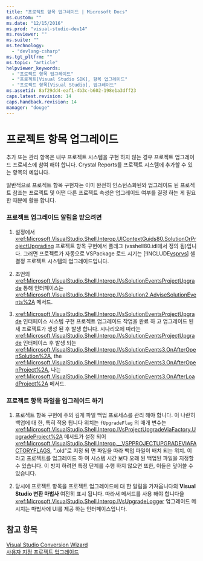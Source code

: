 ```yaml
---
title: "프로젝트 항목 업그레이드 | Microsoft Docs"
ms.custom: ""
ms.date: "12/15/2016"
ms.prod: "visual-studio-dev14"
ms.reviewer: ""
ms.suite: ""
ms.technology: 
  - "devlang-csharp"
ms.tgt_pltfrm: ""
ms.topic: "article"
helpviewer_keywords: 
  - "프로젝트 항목 업그레이드"
  - "프로젝트[Visual Studio SDK], 항목 업그레이드"
  - "프로젝트 항목[Visual Studio], 업그레이드"
ms.assetid: 8af29dd4-eaf1-4b3c-b602-198e1a3dff23
caps.latest.revision: 14
caps.handback.revision: 14
manager: "douge"
---
```

# 프로젝트 항목 업그레이드
추가 또는 관리 항목은 내부 프로젝트 시스템을 구현 하지 않는 경우 프로젝트 업그레이드 프로세스에 참여 해야 합니다.  Crystal Reports를 프로젝트 시스템에 추가할 수 있는 항목의 예입니다.  
  
 일반적으로 프로젝트 항목 구현자는 이미 완전히 인스턴스화된와 업그레이드 된 프로젝트 참조는 프로젝트 및 어떤 다른 프로젝트 속성은 업그레이드 여부를 결정 하는 게 필요한 때문에 활용 합니다.  
  
### 프로젝트 업그레이드 알림을 받으려면  
  
1.  설정에서 <xref:Microsoft.VisualStudio.Shell.Interop.UIContextGuids80.SolutionOrProjectUpgrading> 프로젝트 항목 구현에서 플래그 \(vsshell80.idl에서 정의 됨\)입니다.  그러면 프로젝트가 자동으로 VSPackage 로드 시기는 [!INCLUDE[vsprvs](../code-quality/includes/vsprvs_md.md)] 셸 결정 프로젝트 시스템의 업그레이드입니다.  
  
2.  조언의 <xref:Microsoft.VisualStudio.Shell.Interop.IVsSolutionEventsProjectUpgrade> 통해 인터페이스는 <xref:Microsoft.VisualStudio.Shell.Interop.IVsSolution2.AdviseSolutionEvents%2A> 메서드.  
  
3.  <xref:Microsoft.VisualStudio.Shell.Interop.IVsSolutionEventsProjectUpgrade> 인터페이스 시스템 구현 프로젝트 업그레이드 작업을 완료 하 고 업그레이드 된 새 프로젝트가 생성 된 후 발생 합니다.  시나리오에 따라는 <xref:Microsoft.VisualStudio.Shell.Interop.IVsSolutionEventsProjectUpgrade> 인터페이스 후 발생 되는 <xref:Microsoft.VisualStudio.Shell.Interop.IVsSolutionEvents3.OnAfterOpenSolution%2A>, the <xref:Microsoft.VisualStudio.Shell.Interop.IVsSolutionEvents3.OnAfterOpenProject%2A>, 나는 <xref:Microsoft.VisualStudio.Shell.Interop.IVsSolutionEvents3.OnAfterLoadProject%2A> 메서드.  
  
### 프로젝트 항목 파일을 업그레이드 하기  
  
1.  프로젝트 항목 구현에 주의 깊게 파일 백업 프로세스를 관리 해야 합니다.  이 나란히 백업에 대 한, 특히 적용 됩니다 위치는 `fUpgradeFlag` 의 매개 변수는 <xref:Microsoft.VisualStudio.Shell.Interop.IVsProjectUpgradeViaFactory.UpgradeProject%2A> 메서드가 설정 되어 <xref:Microsoft.VisualStudio.Shell.Interop.__VSPPROJECTUPGRADEVIAFACTORYFLAGS>, ".old"로 지정 되 면 파일을 따라 백업 파일이 배치 되는 위치.  이라고 프로젝트를 업그레이드 하 여 시스템 시간 보다 오래 된 백업된 파일을 지정할 수 있습니다.  이 방지 하려면 특정 단계를 수행 하지 않으면 또한, 이들은 덮어쓸 수 있습니다.  
  
2.  당시에 프로젝트 항목을 프로젝트 업그레이드에 대 한 알림을 가져옵니다의  **Visual Studio 변환 마법사** 여전히 표시 됩니다.  따라서 메서드를 사용 해야 합니다을 <xref:Microsoft.VisualStudio.Shell.Interop.IVsUpgradeLogger> 업그레이드 메시지는 마법사에 UI를 제공 하는 인터페이스입니다.  
  
## 참고 항목  
 [Visual Studio Conversion Wizard](http://msdn.microsoft.com/ko-kr/4acfd30e-c192-4184-a86f-2da5e4c3d83c)   
 [사용자 지정 프로젝트 업그레이드](../misc/upgrading-custom-projects.md)